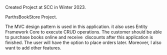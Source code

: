 Created Project at SCC in Winter 2023.

ParthsBookStore Project.

The MVC design pattern is used in this application. 
it also uses Entity Framework Core to execute CRUD operations. 
The customer should be able to purchase books online and receive 
discounts after this application is finished. 
The user will have the option to place orders later. 
Moreover, I also want to add other features.
